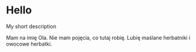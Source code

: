 # Hello
My short description

Mam na imię Ola. Nie mam pojęcia, co tutaj robię.
Lubię maślane herbatniki i owocowe herbatki.
